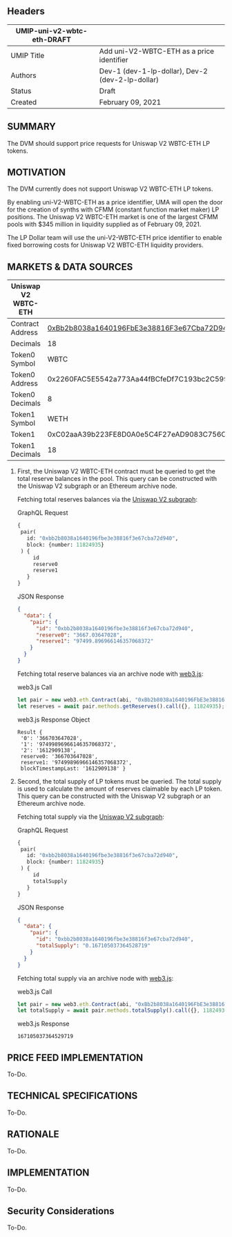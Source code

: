 ## Headers
| UMIP-uni-v2-wbtc-eth-DRAFT    |                                                                                                                                          |
|------------|------------------------------------------------------------------------------------------------------------------------------------------|
| UMIP Title | Add uni-V2-WBTC-ETH as a price identifier              |
| Authors    | Dev-1 (dev-1-lp-dollar), Dev-2 (dev-2-lp-dollar) |
| Status     | Draft                                                                                                                                    |
| Created    | February 09, 2021   

## SUMMARY

The DVM should support price requests for Uniswap V2 WBTC-ETH LP tokens.

## MOTIVATION

The DVM currently does not support Uniswap V2 WBTC-ETH LP tokens.

By enabling uni-V2-WBTC-ETH as a price identifier, UMA will open the door for the creation of synths with CFMM (constant function market maker) LP positions. The Uniswap V2 WBTC-ETH market is one of the largest CFMM pools with $345 million in liquidity supplied as of February 09, 2021. 

The LP Dollar team will use the uni-V2-WBTC-ETH price identifier to enable fixed borrowing costs for Uniswap V2 WBTC-ETH liquidity providers.

## MARKETS & DATA SOURCES

| Uniswap V2 WBTC-ETH   |                                                                                                 |
|------------|------------------------------------------------------------------------------------------------------------------- |
| Contract Address | [0xBb2b8038a1640196FbE3e38816F3e67Cba72D940](https://etherscan.io/address/0xbb2b8038a1640196fbe3e38816f3e67cba72d940) |
| Decimals | 18 |
| Token0 Symbol  | WBTC  |
| Token0 Address  | 0x2260FAC5E5542a773Aa44fBCfeDf7C193bc2C599                                                                  |
| Token0 Decimals  | 8                                                                  |
| Token1 Symbol  | WETH  |
| Token1  | 0xC02aaA39b223FE8D0A0e5C4F27eAD9083C756Cc2                                                                   |
| Token1 Decimals  | 18                                                                  |

1) First, the Uniswap V2 WBTC-ETH contract must be queried to get the total reserve balances in the pool. This query can be constructed with the Uniswap V2 subgraph or an Ethereum archive node.    
  
     Fetching total reserves balances via the [Uniswap V2 subgraph](https://thegraph.com/explorer/subgraph/uniswap/uniswap-v2):  
     
     GraphQL Request
     ``` graphql
     {
      pair(
        id: "0xbb2b8038a1640196fbe3e38816f3e67cba72d940",  
        block: {number: 11824935}
      ) {
          id
          reserve0
          reserve1
        }
     }
     ```
     
     JSON Response
     ``` json
     {
       "data": {
         "pair": {
           "id": "0xbb2b8038a1640196fbe3e38816f3e67cba72d940",
           "reserve0": "3667.03647028",
           "reserve1": "97499.896966146357068372"
         }
       }
     }
     ```
     
     Fetching total reserve balances via an archive node with [web3.js](https://web3js.readthedocs.io/en/v1.3.0/):
     
     web3.js Call
     ``` javascript
     let pair = new web3.eth.Contract(abi, "0xBb2b8038a1640196FbE3e38816F3e67Cba72D940");
     let reserves = await pair.methods.getReserves().call({}, 11824935);
     ```
     
     web3.js Response Object
     ```
     Result {
      '0': '366703647028',
      '1': '97499896966146357068372',
      '2': '1612909138',
      reserve0: '366703647028',
      reserve1: '97499896966146357068372',
      blockTimestampLast: '1612909138' }
    ```
    
2) Second, the total supply of LP tokens must be queried. The total supply is used to calculate the amount of reserves claimable by each LP token. This query can be constructed with the Uniswap V2 subgraph or an Ethereum archive node.

     Fetching total supply via the [Uniswap V2 subgraph](https://thegraph.com/explorer/subgraph/uniswap/uniswap-v2):  
     
     GraphQL Request
     ``` graphql
     {
      pair(
        id: "0xbb2b8038a1640196fbe3e38816f3e67cba72d940",  
        block: {number: 11824935}
      ) {
          id
          totalSupply
        }
     }
     ```
     
     JSON Response
     ``` json
     {
       "data": {
         "pair": {
           "id": "0xbb2b8038a1640196fbe3e38816f3e67cba72d940",
           "totalSupply": "0.167105037364528719"
         }
       }
     }
     ```
     
     Fetching total supply via an archive node with [web3.js](https://web3js.readthedocs.io/en/v1.3.0/):
     
     web3.js Call
     ``` javascript
     let pair = new web3.eth.Contract(abi, "0xBb2b8038a1640196FbE3e38816F3e67Cba72D940");
     let totalSupply = await pair.methods.totalSupply().call({}, 11824935);
     ```
     
     web3.js Response
     ```
     167105037364529719
    ```

## PRICE FEED IMPLEMENTATION

To-Do.

## TECHNICAL SPECIFICATIONS

To-Do.

## RATIONALE

To-Do.

## IMPLEMENTATION

To-Do.

## Security Considerations

To-Do.
